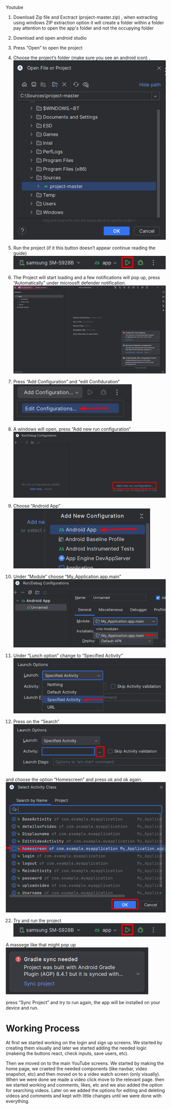 Youtube
1.	Download Zip file and Exctract (project-master.zip) , when extracting using windows ZIP extraction option it will create a folder within a folder pay attention to open the app's folder and not the occupying folder
2.	Download and open android studio
3.	Press “Open” to open the project 
4.	Choose the project’s folder (make sure you see an android icon) .
     ![Step 1](guide/1.png)
 
6.	Run the project (if it this button doesn’t appear continue reading the guide)
      ![Step 2](guide/2.png)
 
8.	The Project will start loading and a few notifications will pop up, press “Automatically” under microosft defender notification.
    ![Step 3](guide/3.png)
  	
10.	Press “Add Configuration” and “edit Confiduration”
       ![Step 4](guide/4.png)
   	
12.	A windows will open, press “Add new run configuration”
       ![Step 5](guide/5.png)
   	
14.	Choose “Android App”
       ![Step 6](guide/6.png)
   	
16.	Under “Module” choose “My_Application.app.main”
       ![Step 7](guide/7.png)
   	
18.	Under “Lunch option” change to “Specified Activity”
       ![Step 8](guide/8.png)
   	
20.	Press on the “Search”
       ![Step 9](guide/9.png)
   	
and choose the option “Homescreen” and press ok and ok again.
    ![Step 10](guide/10.png)
    
22.	Try and run the project
       ![Step 2](guide/2.png)
   	
A massege like that might pop up
   ![Step 11](guide/11.png)
   
press “Sync Project” and try to run again, the app will be installed on your device and run.

# Working Process 

At first we started working on the login and sign up screens. We started by creating them visually and later we started adding the needed logic (makeing the buttons react, check inputs, save users, etc).

Then we moved on to the main YouTube screens. We started by making the home page, we craeted the needed components (like navbar, video snapshot, etc) and then moved on to a video watch screen (only visually). When we were done we made a video click move to
 the relevant page. then we started working and comments, likes, etc and we also added the option for searching videos. Later on we added the options for editing and deleting videos and comments and kept with little changes until we were done with everything.

